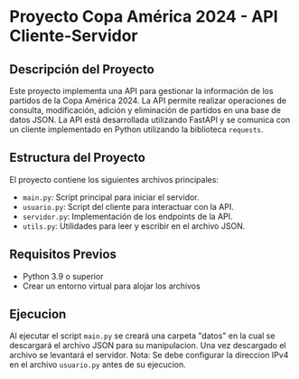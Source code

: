 # Proyecto Copa América 2024 - API Cliente-Servidor

## Descripción del Proyecto
Este proyecto implementa una API para gestionar la información de los partidos de la Copa América 2024. La API permite realizar operaciones de consulta, modificación, adición y eliminación de partidos en una base de datos JSON. La API está desarrollada utilizando FastAPI y se comunica con un cliente implementado en Python utilizando la biblioteca `requests`.

## Estructura del Proyecto
El proyecto contiene los siguientes archivos principales:
- `main.py`: Script principal para iniciar el servidor.
- `usuario.py`: Script del cliente para interactuar con la API.
- `servidor.py`: Implementación de los endpoints de la API.
- `utils.py`: Utilidades para leer y escribir en el archivo JSON.

## Requisitos Previos
- Python 3.9 o superior
- Crear un entorno virtual para alojar los archivos

## Ejecucion
Al ejecutar el script `main.py` se creará una carpeta "datos" en la cual se descargará el archivo JSON para su manipulacion. Una vez descargado el archivo se levantará el servidor. 
Nota: Se debe configurar la direccion IPv4 en el archivo `usuario.py` antes de su ejecucion.
